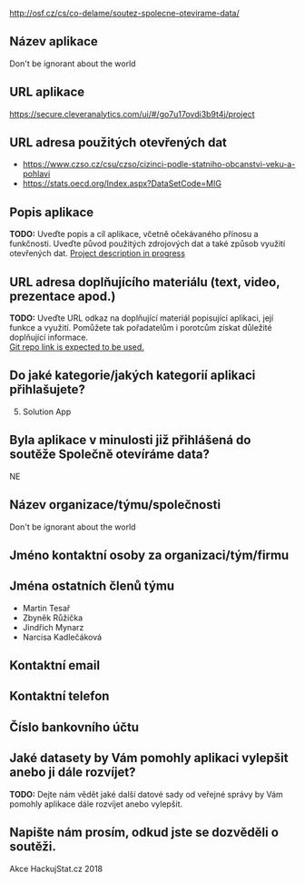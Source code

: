 http://osf.cz/cs/co-delame/soutez-spolecne-otevirame-data/

## Název aplikace
Don't be ignorant about the world

## URL aplikace
https://secure.cleveranalytics.com/ui/#/go7u17ovdi3b9t4j/project

## URL adresa použitých otevřených dat
* https://www.czso.cz/csu/czso/cizinci-podle-statniho-obcanstvi-veku-a-pohlavi
* https://stats.oecd.org/Index.aspx?DataSetCode=MIG

## Popis aplikace
**TODO:** Uveďte popis a cíl aplikace, včetně očekávaného přínosu a funkčnosti. Uveďte původ použitých zdrojových dat a také způsob využití otevřených dat.
[Project description in progress](https://github.com/zruzicka/HackujStat.cz_2018/pull/4)

## URL adresa doplňujícího materiálu (text, video, prezentace apod.)
**TODO:** Uveďte URL odkaz na doplňující materiál popisující aplikaci, její funkce a využití. Pomůžete tak pořadatelům i porotcům získat důležité doplňující informace.  
[Git repo link is expected to be used.](https://github.com/zruzicka/HackujStat.cz_2018)

## Do jaké kategorie/jakých kategorií aplikaci přihlašujete?
5) Solution App

## Byla aplikace v minulosti již přihlášená do soutěže Společně otevíráme data?
NE

## Název organizace/týmu/společnosti
Don't be ignorant about the world

## Jméno kontaktní osoby za organizaci/tým/firmu
<Will be provided during registration.>

## Jména ostatních členů týmu
* Martin Tesař
* Zbyněk Růžička
* Jindřich Mynarz
* Narcisa Kadlečáková

## Kontaktní email
<Will be provided during registration.>

## Kontaktní telefon
<Will be provided during registration.>

## Číslo bankovního účtu
<Will be provided during registration.>

## Jaké datasety by Vám pomohly aplikaci vylepšit anebo ji dále rozvíjet?
**TODO:** Dejte nám vědět jaké další datové sady od veřejné správy by Vám pomohly aplikace dále rozvíjet anebo vylepšit.

## Napište nám prosím, odkud jste se dozvěděli o soutěži.
Akce HackujStat.cz 2018
